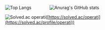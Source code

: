 
![Top Langs](https://github-readme-stats.vercel.app/api/top-langs/?username=jeongwwon&layout=compact&theme=swift)
&nbsp;&nbsp;&nbsp;&nbsp;&nbsp;&nbsp;&nbsp;&nbsp;&nbsp;&nbsp;&nbsp;&nbsp;&nbsp; ![Anurag's GitHub stats](https://github-readme-stats.vercel.app/api?username=jeongwwon&show_icons=true&theme=swift)

![Solved.ac operati](http://mazassumnida.wtf/api/v2/generate_badge?boj=operati)([https://solved.ac/operati](https://solved.ac/profile/operati))



<!--
**jeongwwon/jeongwwon** is a ✨ _special_ ✨ repository because its `README.md` (this file) appears on your GitHub profile.

Here are some ideas to get you started:

- 🔭 I’m currently working on ...
- 🌱 I’m currently learning ...
- 👯 I’m looking to collaborate on ...
- 🤔 I’m looking for help with ...
- 💬 Ask me about ...
- 📫 How to reach me: ...
- 😄 Pronouns: ...
- ⚡ Fun fact: ...
-->
